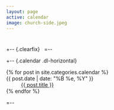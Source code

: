 ```yaml
---
layout: page
active: calendar
image: church-side.jpeg
---
```


# 

+-- {.clearfix}
&nbsp;
=--

+-- {.calendar .dl-horizontal}
<section>
  <dl>
  {% for post in site.categories.calendar %}
    <dt>{{ post.date | date: "%B %e, %Y" }}</dt>
    <dd>
      <a href="{{ post.url }}">{{ post.title }}</a>
    </dd>
  {% endfor %}
  </dl>
</section>
=--
